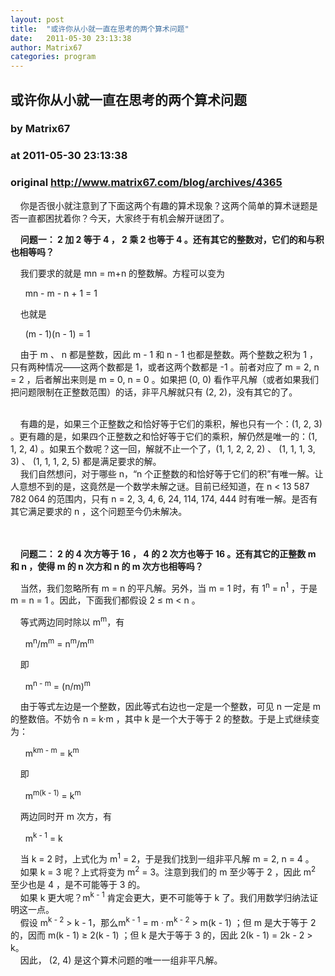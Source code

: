 ```yaml
---
layout: post
title:  "或许你从小就一直在思考的两个算术问题"
date:   2011-05-30 23:13:38
author: Matrix67
categories: program
---
```


## 或许你从小就一直在思考的两个算术问题
### by Matrix67
### at 2011-05-30 23:13:38
### original <http://www.matrix67.com/blog/archives/4365>

<p>    你是否很小就注意到了下面这两个有趣的算术现象？这两个简单的算术谜题是否一直都困扰着你？今天，大家终于有机会解开谜团了。</p>
<p>    <strong>问题一： 2 加 2 等于 4 ， 2 乘 2 也等于 4 。还有其它的整数对，它们的和与积也相等吗？</strong></p>
<p>    我们要求的就是 mn = m+n 的整数解。方程可以变为</p>
<p>      mn - m - n + 1 = 1</p>
<p>    也就是</p>
<p>      (m - 1)(n - 1) = 1</p>
<p>    由于 m 、 n 都是整数，因此 m - 1 和 n - 1 也都是整数。两个整数之积为 1 ，只有两种情况——这两个数都是 1，或者这两个数都是 -1 。前者对应了 m = 2, n = 2 ，后者解出来则是 m = 0, n = 0 。如果把 (0, 0) 看作平凡解（或者如果我们把问题限制在正整数范围）的话，非平凡解就只有 (2, 2)，没有其它的了。</p>
<p><span></span><br>
    有趣的是，如果三个正整数之和恰好等于它们的乘积，解也只有一个：(1, 2, 3) 。更有趣的是，如果四个正整数之和恰好等于它们的乘积，解仍然是唯一的：(1, 1, 2, 4) 。如果五个数呢？这一回，解就不止一个了，(1, 1, 2, 2, 2) 、 (1, 1, 1, 3, 3) 、 (1, 1, 1, 2, 5) 都是满足要求的解。<br>
    我们自然想问，对于哪些 n，“n 个正整数的和恰好等于它们的积”有唯一解。让人意想不到的是，这竟然是一个数学未解之谜。目前已经知道，在 n &lt; 13 587 782 064 的范围内，只有 n = 2, 3, 4, 6, 24, 114, 174, 444 时有唯一解。是否有其它满足要求的 n ，这个问题至今仍未解决。</p>
<p> <br>
 <br>
    <strong>问题二： 2 的 4 次方等于 16 ， 4 的 2 次方也等于 16 。还有其它的正整数 m 和 n ，使得 m 的 n 次方和 n 的 m 次方也相等吗？</strong></p>
<p>    当然，我们忽略所有 m = n 的平凡解。另外，当 m = 1 时，有 1<sup>n</sup> = n<sup>1</sup> ，于是 m = n = 1 。因此，下面我们都假设 2 ≤ m &lt; n 。</p>
<p>    等式两边同时除以 m<sup>m</sup>，有</p>
<p>      m<sup>n</sup>/m<sup>m</sup> = n<sup>m</sup>/m<sup>m</sup></p>
<p>    即</p>
<p>      m<sup>n - m</sup> = (n/m)<sup>m</sup></p>
<p>    由于等式左边是一个整数，因此等式右边也一定是一个整数，可见 n 一定是 m 的整数倍。不妨令 n = k·m ，其中 k 是一个大于等于 2 的整数。于是上式继续变为：</p>
<p>      m<sup>km - m</sup> = k<sup>m</sup></p>
<p>    即</p>
<p>      m<sup>m(k - 1)</sup> = k<sup>m</sup></p>
<p>    两边同时开 m 次方，有</p>
<p>      m<sup>k - 1</sup> = k</p>
<p>    当 k = 2 时，上式化为 m<sup>1</sup> = 2，于是我们找到一组非平凡解 m = 2, n = 4 。<br>
    如果 k = 3 呢？上式将变为 m<sup>2</sup> = 3。注意到我们的 m 至少等于 2 ，因此 m<sup>2</sup> 至少也是 4 ，是不可能等于 3 的。<br>
    如果 k 更大呢？m<sup>k - 1</sup> 肯定会更大，更不可能等于 k 了。我们用数学归纳法证明这一点。<br>
    假设 m<sup>k - 2</sup> &gt; k - 1，那么m<sup>k - 1</sup> = m · m<sup>k - 2</sup> &gt; m(k - 1) ；但 m 是大于等于 2 的，因而 m(k - 1) ≥ 2(k - 1) ；但 k 是大于等于 3 的，因此 2(k - 1) = 2k - 2 &gt; k。<br>
    因此， (2, 4) 是这个算术问题的唯一一组非平凡解。</p><img src="http://www1.feedsky.com/t1/526871266/matrix67/feedsky/s.gif?r=http://www.matrix67.com/blog/archives/4365" border="0" height="0" width="0">